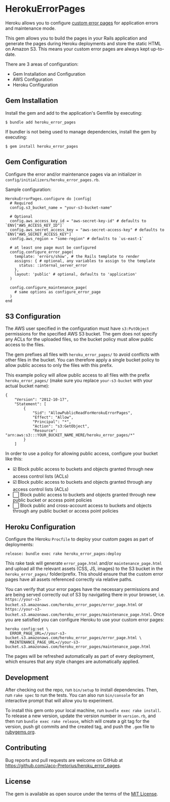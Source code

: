 # HerokuErrorPages

Heroku allows you to configure [custom error pages](https://devcenter.heroku.com/articles/error-pages#customize-pages) for application errors and maintenance mode.

This gem allows you to build the pages in your Rails application and generate the pages during Heroku deployments and store the static HTML on Amazon S3. This means your custom error pages are always kept up-to-date.

There are 3 areas of configuration:
- Gem Installation and Configuration
- AWS Configuration
- Heroku Configuration

## Gem Installation

Install the gem and add to the application's Gemfile by executing:

    $ bundle add heroku_error_pages

If bundler is not being used to manage dependencies, install the gem by executing:

    $ gem install heroku_error_pages

## Gem Configuration

Configure the error and/or maintenance pages via an initializer in `config/initializers/heroku_error_pages.rb`.

Sample configuration:

```
HerokuErrorPages.configure do |config|
  # Required
  config.s3_bucket_name = "your-s3-bucket-name"

  # Optional
  config.aws_access_key_id = "aws-secret-key-id" # defaults to `ENV["AWS_ACCESS_KEY_ID"]`
  config.aws_secret_access_key = "aws-secret-access-key" # defaults to `ENV["AWS_SECRET_ACCESS_KEY"]`
  config.aws_region = "some-region" # defaults to `us-east-1`

  # at least one page must be configured
  config.configure_error_page(
    template: 'errors/show', # the Rails template to render
    assigns: { # optional, any variables to assign to the template
      status: :internal_server_error
    },
    layout: 'public' # optional, defaults to 'application'
  )

  config.configure_maintenance_page(
    # same options as configure_error_page
  )
end
```

## S3 Configuration

The AWS user specified in the configuration must have `s3:PutObject` permissions for the specified AWS S3 bucket. The gem does not specify any ACLs for the uploaded files, so the bucket policy must allow public access to the files.

The gem prefixes all files with `heroku_error_pages/` to avoid conflicts with other files in the bucket. You can therefore apply a single bucket policy to allow public access to only the files with this prefix.

This example policy will allow public access to all files with the prefix `heroku_error_pages/` (make sure you replace `your-s3-bucket` with your actual bucket name):

```
{
    "Version": "2012-10-17",
    "Statement": [
        {
            "Sid": "AllowPublicReadForHerokuErrorPages",
            "Effect": "Allow",
            "Principal": "*",
            "Action": "s3:GetObject",
            "Resource": "arn:aws:s3:::YOUR_BUCKET_NAME_HERE/heroku_error_pages/*"
        }
    ]
```

In order to use a policy for allowing public access, configure your bucket like this:

- ☑️ Block public access to buckets and objects granted through new access control lists (ACLs)
- ☑️ Block public access to buckets and objects granted through any access control lists (ACLs)
- ⬜ Block public access to buckets and objects granted through new public bucket or access point policies
- ⬜ Block public and cross-account access to buckets and objects through any public bucket or access point policies

## Heroku Configuration

Configure the Heroku `Procfile` to deploy your custom pages as part of deployments:

```
release: bundle exec rake heroku_error_pages:deploy
```

This rake task will generate `error_page.html` and/or `maintenance_page.html` and upload all the relevant assets (CSS, JS, images) to the S3 bucket in the `heroku_error_pages/` folder/prefix. This should ensure that the custom error pages have all assets referenced correctly via relative paths.

You can verify that your error pages have the necessary permissions and are being served correctly out of S3 by navigating there in your browser, i.e. `https://your-s3-bucket.s3.amazonaws.com/heroku_error_pages/error_page.html` or `https://your-s3-bucket.s3.amazonaws.com/heroku_error_pages/maintenance_page.html`. Once you are satisfied you can configure Heroku to use your custom error pages:

```
heroku config:set \
  ERROR_PAGE_URL=//your-s3-bucket.s3.amazonaws.com/heroku_error_pages/error_page.html \
  MAINTENANCE_PAGE_URL=//your-s3-bucket.s3.amazonaws.com/heroku_error_pages/maintenance_page.html
```

The pages will be refreshed automatically as part of every deployment, which ensures that any style changes are automatically applied.

## Development

After checking out the repo, run `bin/setup` to install dependencies. Then, run `rake spec` to run the tests. You can also run `bin/console` for an interactive prompt that will allow you to experiment.

To install this gem onto your local machine, run `bundle exec rake install`. To release a new version, update the version number in `version.rb`, and then run `bundle exec rake release`, which will create a git tag for the version, push git commits and the created tag, and push the `.gem` file to [rubygems.org](https://rubygems.org).

## Contributing

Bug reports and pull requests are welcome on GitHub at https://github.com/Jaco-Pretorius/heroku_error_pages.

## License

The gem is available as open source under the terms of the [MIT License](https://opensource.org/licenses/MIT).
